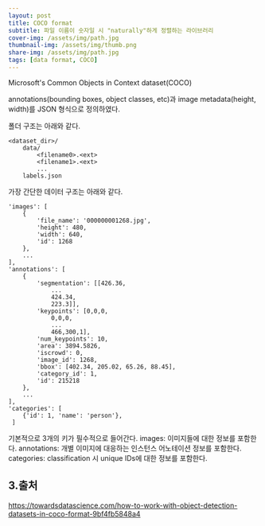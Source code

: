 ```yaml
---
layout: post
title: COCO format
subtitle: 파일 이름이 숫자일 시 "naturally"하게 정렬하는 라이브러리
cover-img: /assets/img/path.jpg
thumbnail-img: /assets/img/thumb.png
share-img: /assets/img/path.jpg
tags: [data format, COCO]
---
```

Microsoft's Common Objects in Context dataset(COCO)

annotations(bounding boxes, object classes, etc)과 image metadata(height, width)를 
JSON 형식으로 정의하였다.   

폴더 구조는 아래와 같다.
```commandline
<dataset_dir>/
    data/
        <filename0>.<ext>
        <filename1>.<ext>
        ...
    labels.json
```
   
   
가장 간단한 데이터 구조는 아래와 같다.
```commandline
'images': [
    {
        'file_name': '000000001268.jpg',
        'height': 480,
        'width': 640,
        'id': 1268
    },
    ...
],
'annotations': [
    {
        'segmentation': [[426.36,
            ...
            424.34,
            223.3]],
        'keypoints': [0,0,0,
            0,0,0,
            ...
            466,300,1],
        'num_keypoints': 10,
        'area': 3894.5826,
        'iscrowd': 0,
        'image_id': 1268,
        'bbox': [402.34, 205.02, 65.26, 88.45],
        'category_id': 1,
        'id': 215218
    },
    ...
],
'categories': [
    {'id': 1, 'name': 'person'},
 ]

```
기본적으로 3개의 키가 필수적으로 들어간다.
images: 이미지들에 대한 정보를 포함한다.
annotations: 개별 이미지에 대응하는 인스턴스 어노테이션 정보를 포함한다.
categories: classification 시 unique IDs에 대한 정보를 포함한다.


## 3.출처
https://towardsdatascience.com/how-to-work-with-object-detection-datasets-in-coco-format-9bf4fb5848a4
